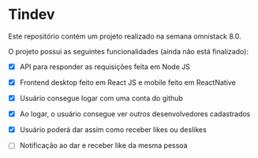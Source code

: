 # Tindev

Este repositório contém um projeto realizado na semana omnistack 8.0.

O projeto possui as seguintes funcionalidades (ainda não está finalizado):

- [x] API para responder as requisições feita em Node JS
- [x] Frontend desktop feito em React JS e mobile feito em ReactNative
- [x] Usuário consegue logar com uma conta do github
- [x] Ao logar, o usuário consegue ver outros desenvolvedores cadastrados 
- [x] Usuário poderá dar assim como receber likes ou deslikes
- [ ] Notificação ao dar e receber like da mesma pessoa


